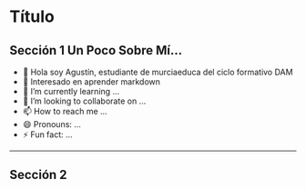 # Título

## Sección 1 Un Poco Sobre Mí...

- 👋 Hola soy Agustín, estudiante de murciaeduca del ciclo formativo DAM 
- 👀 Interesado en aprender markdown
- 🌱 I’m currently learning ...
- 💞️ I’m looking to collaborate on ...
- 📫 How to reach me ...
- 😄 Pronouns: ...
- ⚡ Fun fact: ...

---

## Sección 2 
